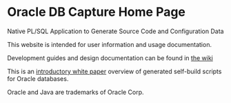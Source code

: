 
# Oracle DB Capture Home Page

Native PL/SQL Application to Generate Source Code and Configuration Data

This website is intended for user information and usage documentation.

Development guides and design documentation can be found in [the wiki](https://github.com/DDieterich/ODBCapture/wiki)

This is an [introductory white paper](Generated-Self-Build.md) overview of generated self-build scripts for Oracle databases.

Oracle and Java are trademarks of Oracle Corp.
